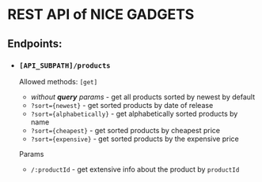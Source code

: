 # REST API of NICE GADGETS

## Endpoints:
- ### `[API_SUBPATH]/products`
  Allowed methods: `[get]`
    - _without **query** params_ - get all products sorted by newest by default
    - `?sort={newest}` - get sorted products by date of release
    - `?sort={alphabetically}` - get alphabetically sorted products by name
    - `?sort={cheapest}` - get sorted products by cheapest price
    - `?sort={expensive}` - get sorted products by the expensive price

  Params 
    - `/:productId` -  get extensive info about the product by `productId`
